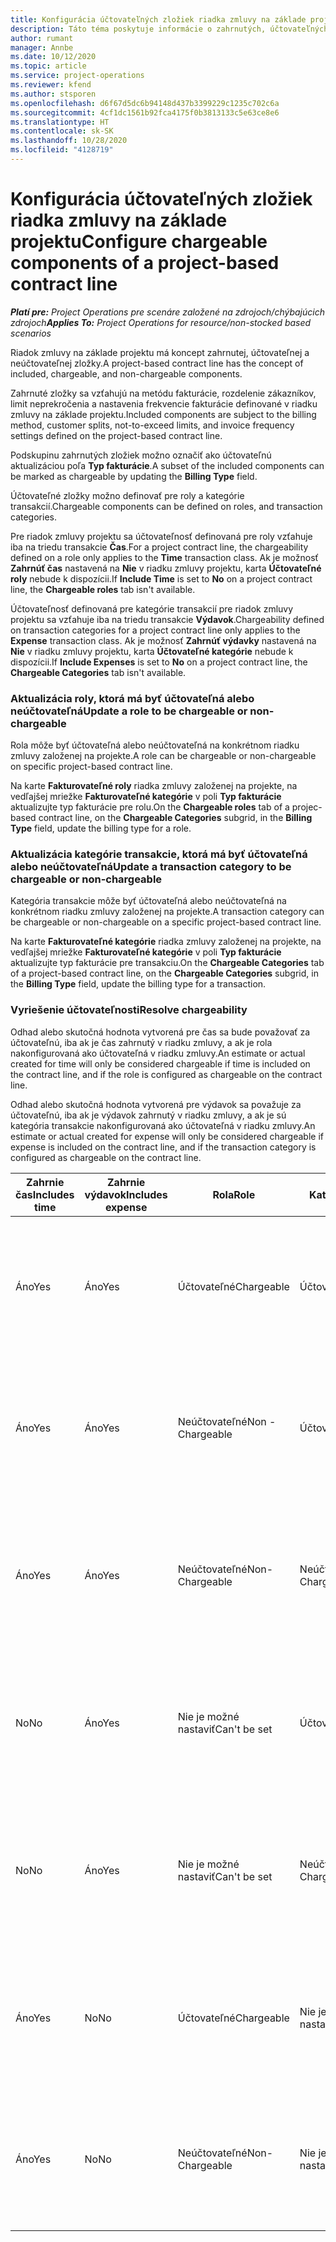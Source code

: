```yaml
---
title: Konfigurácia účtovateľných zložiek riadka zmluvy na základe projektu
description: Táto téma poskytuje informácie o zahrnutých, účtovateľných a neúčtovateľných zložkách v riadkoch zmluvy.
author: rumant
manager: Annbe
ms.date: 10/12/2020
ms.topic: article
ms.service: project-operations
ms.reviewer: kfend
ms.author: stsporen
ms.openlocfilehash: d6f67d5dc6b94148d437b3399229c1235c702c6a
ms.sourcegitcommit: 4cf1dc1561b92fca4175f0b3813133c5e63ce8e6
ms.translationtype: HT
ms.contentlocale: sk-SK
ms.lasthandoff: 10/28/2020
ms.locfileid: "4128719"
---
```

# <a name="configure-chargeable-components-of-a-project-based-contract-line"></a><span data-ttu-id="2a2c7-103">Konfigurácia účtovateľných zložiek riadka zmluvy na základe projektu</span><span class="sxs-lookup"><span data-stu-id="2a2c7-103">Configure chargeable components of a project-based contract line</span></span>

<span data-ttu-id="2a2c7-104">_**Platí pre:** Project Operations pre scenáre založené na zdrojoch/chýbajúcich zdrojoch_</span><span class="sxs-lookup"><span data-stu-id="2a2c7-104">_**Applies To:** Project Operations for resource/non-stocked based scenarios_</span></span>

<span data-ttu-id="2a2c7-105">Riadok zmluvy na základe projektu má koncept zahrnutej, účtovateľnej a neúčtovateľnej zložky.</span><span class="sxs-lookup"><span data-stu-id="2a2c7-105">A project-based contract line has the concept of included, chargeable, and non-chargeable components.</span></span>

<span data-ttu-id="2a2c7-106">Zahrnuté zložky sa vzťahujú na metódu fakturácie, rozdelenie zákazníkov, limit neprekročenia a nastavenia frekvencie fakturácie definované v riadku zmluvy na základe projektu.</span><span class="sxs-lookup"><span data-stu-id="2a2c7-106">Included components are subject to the billing method, customer splits, not-to-exceed limits, and invoice frequency settings defined on the project-based contract line.</span></span>

<span data-ttu-id="2a2c7-107">Podskupinu zahrnutých zložiek možno označiť ako účtovateľnú aktualizáciou poľa **Typ fakturácie**.</span><span class="sxs-lookup"><span data-stu-id="2a2c7-107">A subset of the included components can be marked as chargeable by updating the **Billing Type** field.</span></span>

<span data-ttu-id="2a2c7-108">Účtovateľné zložky možno definovať pre roly a kategórie transakcií.</span><span class="sxs-lookup"><span data-stu-id="2a2c7-108">Chargeable components can be defined on roles, and transaction categories.</span></span>

<span data-ttu-id="2a2c7-109">Pre riadok zmluvy projektu sa účtovateľnosť definovaná pre roly vzťahuje iba na triedu transakcie **Čas**.</span><span class="sxs-lookup"><span data-stu-id="2a2c7-109">For a project contract line, the chargeability defined on a role only applies to the **Time** transaction class.</span></span> <span data-ttu-id="2a2c7-110">Ak je možnosť **Zahrnúť čas** nastavená na **Nie** v riadku zmluvy projektu, karta **Účtovateľné roly** nebude k dispozícii.</span><span class="sxs-lookup"><span data-stu-id="2a2c7-110">If **Include Time** is set to **No** on a project contract line, the **Chargeable roles** tab isn't available.</span></span>

<span data-ttu-id="2a2c7-111">Účtovateľnosť definovaná pre kategórie transakcií pre riadok zmluvy projektu sa vzťahuje iba na triedu transakcie **Výdavok**.</span><span class="sxs-lookup"><span data-stu-id="2a2c7-111">Chargeability defined on transaction categories for a project contract line only applies to the **Expense** transaction class.</span></span> <span data-ttu-id="2a2c7-112">Ak je možnosť **Zahrnúť výdavky** nastavená na **Nie** v riadku zmluvy projektu, karta **Účtovateľné kategórie** nebude k dispozícii.</span><span class="sxs-lookup"><span data-stu-id="2a2c7-112">If **Include Expenses** is set to **No** on a project contract line, the **Chargeable Categories** tab isn't available.</span></span>

### <a name="update-a-role-to-be-chargeable-or-non-chargeable"></a><span data-ttu-id="2a2c7-113">Aktualizácia roly, ktorá má byť účtovateľná alebo neúčtovateľná</span><span class="sxs-lookup"><span data-stu-id="2a2c7-113">Update a role to be chargeable or non-chargeable</span></span>

<span data-ttu-id="2a2c7-114">Rola môže byť účtovateľná alebo neúčtovateľná na konkrétnom riadku zmluvy založenej na projekte.</span><span class="sxs-lookup"><span data-stu-id="2a2c7-114">A role can be chargeable or non-chargeable on specific project-based contract line.</span></span>

<span data-ttu-id="2a2c7-115">Na karte **Fakturovateľné roly** riadka zmluvy založenej na projekte, na vedľajšej mriežke **Fakturovateľné kategórie** v poli **Typ fakturácie** aktualizujte typ fakturácie pre rolu.</span><span class="sxs-lookup"><span data-stu-id="2a2c7-115">On the **Chargeable roles** tab of a projec-based contract line, on the **Chargeable Categories** subgrid, in the **Billing Type** field, update the billing type for a role.</span></span>

### <a name="update-a-transaction-category-to-be-chargeable-or-non-chargeable"></a><span data-ttu-id="2a2c7-116">Aktualizácia kategórie transakcie, ktorá má byť účtovateľná alebo neúčtovateľná</span><span class="sxs-lookup"><span data-stu-id="2a2c7-116">Update a transaction category to be chargeable or non-chargeable</span></span>

<span data-ttu-id="2a2c7-117">Kategória transakcie môže byť účtovateľná alebo neúčtovateľná na konkrétnom riadku zmluvy založenej na projekte.</span><span class="sxs-lookup"><span data-stu-id="2a2c7-117">A transaction category can be chargeable or non-chargeable on a specific project-based contract line.</span></span>

<span data-ttu-id="2a2c7-118">Na karte **Fakturovateľné kategórie** riadka zmluvy založenej na projekte, na vedľajšej mriežke **Fakturovateľné kategórie** v poli **Typ fakturácie** aktualizujte typ fakturácie pre transakciu.</span><span class="sxs-lookup"><span data-stu-id="2a2c7-118">On the **Chargeable Categories** tab of a project-based contract line, on the **Chargeable Categories** subgrid, in the **Billing Type** field, update the billing type for a transaction.</span></span>

### <a name="resolve-chargeability"></a><span data-ttu-id="2a2c7-119">Vyriešenie účtovateľnosti</span><span class="sxs-lookup"><span data-stu-id="2a2c7-119">Resolve chargeability</span></span>

<span data-ttu-id="2a2c7-120">Odhad alebo skutočná hodnota vytvorená pre čas sa bude považovať za účtovateľnú, iba ak je čas zahrnutý v riadku zmluvy, a ak je rola nakonfigurovaná ako účtovateľná v riadku zmluvy.</span><span class="sxs-lookup"><span data-stu-id="2a2c7-120">An estimate or actual created for time will only be considered chargeable if time is included on the contract line, and if the role is configured as chargeable on the contract line.</span></span>

<span data-ttu-id="2a2c7-121">Odhad alebo skutočná hodnota vytvorená pre výdavok sa považuje za účtovateľnú, iba ak je výdavok zahrnutý v riadku zmluvy, a ak je sú kategória transakcie nakonfigurovaná ako účtovateľná v riadku zmluvy.</span><span class="sxs-lookup"><span data-stu-id="2a2c7-121">An estimate or actual created for expense will only be considered chargeable if expense is included on the contract line, and if the transaction category is configured as chargeable on the contract line.</span></span>

| <span data-ttu-id="2a2c7-122">Zahrnie čas</span><span class="sxs-lookup"><span data-stu-id="2a2c7-122">Includes time</span></span> | <span data-ttu-id="2a2c7-123">Zahrnie výdavok</span><span class="sxs-lookup"><span data-stu-id="2a2c7-123">Includes expense</span></span> | <span data-ttu-id="2a2c7-124">Rola</span><span class="sxs-lookup"><span data-stu-id="2a2c7-124">Role</span></span> | <span data-ttu-id="2a2c7-125">Kategória</span><span class="sxs-lookup"><span data-stu-id="2a2c7-125">Category</span></span> | <span data-ttu-id="2a2c7-126">Úloha</span><span class="sxs-lookup"><span data-stu-id="2a2c7-126">Task</span></span> |
| --- | --- | --- | --- | --- |
| <span data-ttu-id="2a2c7-127">Áno</span><span class="sxs-lookup"><span data-stu-id="2a2c7-127">Yes</span></span> | <span data-ttu-id="2a2c7-128">Áno</span><span class="sxs-lookup"><span data-stu-id="2a2c7-128">Yes</span></span> | <span data-ttu-id="2a2c7-129">Účtovateľné</span><span class="sxs-lookup"><span data-stu-id="2a2c7-129">Chargeable</span></span> | <span data-ttu-id="2a2c7-130">Účtovateľné</span><span class="sxs-lookup"><span data-stu-id="2a2c7-130">Chargeable</span></span> | <span data-ttu-id="2a2c7-131">Fakturácia skutočnej hodnoty času: Účtovateľné</span><span class="sxs-lookup"><span data-stu-id="2a2c7-131">Billing on a time actual: Chargeable</span></span> </br><span data-ttu-id="2a2c7-132">Typ fakturácie skutočnej hodnoty výdavku: Účtovateľné</span><span class="sxs-lookup"><span data-stu-id="2a2c7-132">Billing type on an expense actual: Chargeable</span></span> |
| <span data-ttu-id="2a2c7-133">Áno</span><span class="sxs-lookup"><span data-stu-id="2a2c7-133">Yes</span></span> | <span data-ttu-id="2a2c7-134">Áno</span><span class="sxs-lookup"><span data-stu-id="2a2c7-134">Yes</span></span> | <span data-ttu-id="2a2c7-135">Neúčtovateľné</span><span class="sxs-lookup"><span data-stu-id="2a2c7-135">Non - Chargeable</span></span> | <span data-ttu-id="2a2c7-136">Účtovateľné</span><span class="sxs-lookup"><span data-stu-id="2a2c7-136">Chargeable</span></span> | <span data-ttu-id="2a2c7-137">Fakturácia skutočnej hodnoty času: Neúčtovateľné</span><span class="sxs-lookup"><span data-stu-id="2a2c7-137">Billing on a time actual: Non-Chargeable</span></span> </br><span data-ttu-id="2a2c7-138">Typ fakturácie skutočnej hodnoty výdavku: Účtovateľné</span><span class="sxs-lookup"><span data-stu-id="2a2c7-138">Billing type on an expense actual: Chargeable</span></span> |
| <span data-ttu-id="2a2c7-139">Áno</span><span class="sxs-lookup"><span data-stu-id="2a2c7-139">Yes</span></span> | <span data-ttu-id="2a2c7-140">Áno</span><span class="sxs-lookup"><span data-stu-id="2a2c7-140">Yes</span></span> | <span data-ttu-id="2a2c7-141">Neúčtovateľné</span><span class="sxs-lookup"><span data-stu-id="2a2c7-141">Non-Chargeable</span></span> | <span data-ttu-id="2a2c7-142">Neúčtovateľné</span><span class="sxs-lookup"><span data-stu-id="2a2c7-142">Non-Chargeable</span></span> | <span data-ttu-id="2a2c7-143">Fakturácia skutočnej hodnoty času: Neúčtovateľné</span><span class="sxs-lookup"><span data-stu-id="2a2c7-143">Billing on a time actual: Non-Chargeable</span></span> </br><span data-ttu-id="2a2c7-144">Typ fakturácie skutočnej hodnoty výdavku: Neúčtovateľné</span><span class="sxs-lookup"><span data-stu-id="2a2c7-144">Billing type on an expense actual: Non-Chargeable</span></span> |
| <span data-ttu-id="2a2c7-145">No</span><span class="sxs-lookup"><span data-stu-id="2a2c7-145">No</span></span> | <span data-ttu-id="2a2c7-146">Áno</span><span class="sxs-lookup"><span data-stu-id="2a2c7-146">Yes</span></span> | <span data-ttu-id="2a2c7-147">Nie je možné nastaviť</span><span class="sxs-lookup"><span data-stu-id="2a2c7-147">Can't be set</span></span> | <span data-ttu-id="2a2c7-148">Účtovateľné</span><span class="sxs-lookup"><span data-stu-id="2a2c7-148">Chargeable</span></span> | <span data-ttu-id="2a2c7-149">Fakturácia skutočnej hodnoty času: Nedostupné</span><span class="sxs-lookup"><span data-stu-id="2a2c7-149">Billing on a time actual: Not available</span></span> </br><span data-ttu-id="2a2c7-150">Typ fakturácie skutočnej hodnoty výdavku: Účtovateľné</span><span class="sxs-lookup"><span data-stu-id="2a2c7-150">Billing type on an expense actual:Chargeable</span></span> |
| <span data-ttu-id="2a2c7-151">No</span><span class="sxs-lookup"><span data-stu-id="2a2c7-151">No</span></span> | <span data-ttu-id="2a2c7-152">Áno</span><span class="sxs-lookup"><span data-stu-id="2a2c7-152">Yes</span></span> | <span data-ttu-id="2a2c7-153">Nie je možné nastaviť</span><span class="sxs-lookup"><span data-stu-id="2a2c7-153">Can't be set</span></span> | <span data-ttu-id="2a2c7-154">Neúčtovateľné</span><span class="sxs-lookup"><span data-stu-id="2a2c7-154">Non-Chargeable</span></span> | <span data-ttu-id="2a2c7-155">Fakturácia skutočnej hodnoty času: Nedostupné</span><span class="sxs-lookup"><span data-stu-id="2a2c7-155">Billing on a time actual: Not available</span></span> </br><span data-ttu-id="2a2c7-156">Typ fakturácie skutočnej hodnoty výdavku: Neúčtovateľné</span><span class="sxs-lookup"><span data-stu-id="2a2c7-156">Billing type on an expense actual: Non-chargeable</span></span> |
| <span data-ttu-id="2a2c7-157">Áno</span><span class="sxs-lookup"><span data-stu-id="2a2c7-157">Yes</span></span> | <span data-ttu-id="2a2c7-158">No</span><span class="sxs-lookup"><span data-stu-id="2a2c7-158">No</span></span> | <span data-ttu-id="2a2c7-159">Účtovateľné</span><span class="sxs-lookup"><span data-stu-id="2a2c7-159">Chargeable</span></span> | <span data-ttu-id="2a2c7-160">Nie je možné nastaviť</span><span class="sxs-lookup"><span data-stu-id="2a2c7-160">Can't be set</span></span> | <span data-ttu-id="2a2c7-161">Fakturácia skutočnej hodnoty času: Účtovateľné</span><span class="sxs-lookup"><span data-stu-id="2a2c7-161">Billing on a time actual: Chargeable</span></span> </br><span data-ttu-id="2a2c7-162">Typ fakturácie skutočnej hodnoty výdavku: Nedostupné</span><span class="sxs-lookup"><span data-stu-id="2a2c7-162">Billing type on an expense actual: Not available</span></span> |
| <span data-ttu-id="2a2c7-163">Áno</span><span class="sxs-lookup"><span data-stu-id="2a2c7-163">Yes</span></span> | <span data-ttu-id="2a2c7-164">No</span><span class="sxs-lookup"><span data-stu-id="2a2c7-164">No</span></span> | <span data-ttu-id="2a2c7-165">Neúčtovateľné</span><span class="sxs-lookup"><span data-stu-id="2a2c7-165">Non-Chargeable</span></span> | <span data-ttu-id="2a2c7-166">Nie je možné nastaviť</span><span class="sxs-lookup"><span data-stu-id="2a2c7-166">Can't be set</span></span> | <span data-ttu-id="2a2c7-167">Fakturácia skutočnej hodnoty času: Neúčtovateľné</span><span class="sxs-lookup"><span data-stu-id="2a2c7-167">Billing on a time actual: Non-chargeable</span></span> </br> <span data-ttu-id="2a2c7-168">Typ fakturácie skutočnej hodnoty výdavku: Nedostupné</span><span class="sxs-lookup"><span data-stu-id="2a2c7-168">Billing type on an expense actual: Not available</span></span> |
